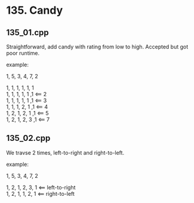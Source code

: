 # 135. Candy

## 135_01.cpp
Straightforward, add candy with rating from low to high. Accepted but got poor runtime.

example:

1, 5, 3, 4, 7, 2

1, 1, 1, 1, 1, 1  
1, 1, 1, 1, 1 ,1 <== 2  
1, 1, 1, 1, 1 ,1 <== 3  
1, 1, 1, 2, 1 ,1 <== 4  
1, 2, 1, 2, 1 ,1 <== 5  
1, 2, 1, 2, 3 ,1 <== 7  


## 135_02.cpp

We travse 2 times, left-to-right and right-to-left.

example:

1, 5, 3, 4, 7, 2

1, 2, 1, 2, 3, 1 <== left-to-right  
1, 2, 1, 1, 2, 1 <== right-to-left  
